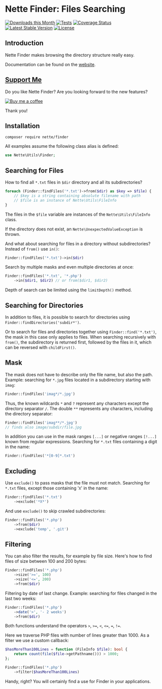 Nette Finder: Files Searching
=============================

[![Downloads this Month](https://img.shields.io/packagist/dm/nette/finder.svg)](https://packagist.org/packages/nette/finder)
[![Tests](https://github.com/nette/finder/workflows/Tests/badge.svg?branch=master)](https://github.com/nette/finder/actions)
[![Coverage Status](https://coveralls.io/repos/github/nette/finder/badge.svg?branch=master)](https://coveralls.io/github/nette/finder?branch=master)
[![Latest Stable Version](https://poser.pugx.org/nette/finder/v/stable)](https://github.com/nette/finder/releases)
[![License](https://img.shields.io/badge/license-New%20BSD-blue.svg)](https://github.com/nette/finder/blob/master/license.md)


Introduction
------------

Nette Finder makes browsing the directory structure really easy.

Documentation can be found on the [website](https://doc.nette.org/finder).


[Support Me](https://github.com/sponsors/dg)
--------------------------------------------

Do you like Nette Finder? Are you looking forward to the new features?

[![Buy me a coffee](https://files.nette.org/icons/donation-3.svg)](https://github.com/sponsors/dg)

Thank you!


Installation
------------

```shell
composer require nette/finder
```

All examples assume the following class alias is defined:

```php
use Nette\Utils\Finder;
```


Searching for Files
-------------------

How to find all `*.txt` files in `$dir` directory and all its subdirectories?

```php
foreach (Finder::findFiles('*.txt')->from($dir) as $key => $file) {
	// $key is a string containing absolute filename with path
	// $file is an instance of Nette\Utils\FileInfo
}
```

The files in the `$file` variable are instances of the `Nette\Utils\FileInfo` class.

If the directory does not exist, an `Nette\UnexpectedValueException` is thrown.

And what about searching for files in a directory without subdirectories? Instead of `from()` use `in()`:

```php
Finder::findFiles('*.txt')->in($dir)
```

Search by multiple masks and even multiple directories at once:

```php
Finder::findFiles('*.txt', '*.php')
	->in($dir1, $dir2) // or from($dir1, $dir2)
```

Depth of search can be limited using the `limitDepth()` method.


Searching for Directories
-------------------------

In addition to files, it is possible to search for directories using `Finder::findDirectories('subdir*')`.

Or to search for files and directories together using `Finder::find('*.txt')`, the mask in this case only applies to files. When searching recursively with `from()`, the subdirectory is returned first, followed by the files in it, which can be reversed with `childFirst()`.


Mask
----

The mask does not have to describe only the file name, but also the path. Example: searching for `*.jpg` files located in a subdirectory starting with `imag`:

```php
Finder::findFiles('imag*/*.jpg')
```

Thus, the known wildcards `*` and `?` represent any characters except the directory separator `/`. The double `**` represents any characters, including the directory separator:

```php
Finder::findFiles('imag**/*.jpg')
// finds also image/subdir/file.jpg
```

In addition you can use in the mask ranges `[...]` or negative ranges `[!...]` known from regular expressions. Searching for `*.txt` files containing a digit in the name:

```php
Finder::findFiles('*[0-9]*.txt')
```


Excluding
---------

Use `exclude()` to pass masks that the file must not match. Searching for `*.txt` files, except those containing '`X`' in the name:

```php
Finder::findFiles('*.txt')
	->exclude('*X*')
```

And use `exclude()` to skip crawled subdirectories:

```php
Finder::findFiles('*.php')
	->from($dir)
	->exclude('temp', '.git')
```



Filtering
---------

You can also filter the results, for example by file size. Here's how to find files of size between 100 and 200 bytes:

```php
Finder::findFiles('*.php')
	->size('>=', 100)
	->size('<=', 200)
	->from($dir)
```

Filtering by date of last change. Example: searching for files changed in the last two weeks:

```php
Finder::findFiles('*.php')
	->date('>', '- 2 weeks')
	->from($dir)
```

Both functions understand the operators `>`, `>=`, `<`, `<=`, `=`, `!=`.

Here we traverse PHP files with number of lines greater than 1000. As a filter we use a custom callback:

```php
$hasMoreThan100Lines = function (FileInfo $file): bool {
	return count(file($file->getPathname())) > 1000;
};

Finder::findFiles('*.php')
	->filter($hasMoreThan100Lines)
```

Handy, right? You will certainly find a use for Finder in your applications.
